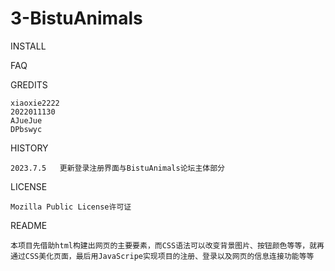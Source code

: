 # 3-BistuAnimals
  INSTALL
    

  FAQ


  GREDITS  

    xiaoxie2222  
    2022011130  
    AJueJue  
    DPbswyc

  HISTORY  
  
    2023.7.5   更新登录注册界面与BistuAnimals论坛主体部分

  LICENSE
  
    Mozilla Public License许可证

  README  
  
    本项目先借助html构建出网页的主要要素，而CSS语法可以改变背景图片、按钮颜色等等，就再通过CSS美化页面，最后用JavaScripe实现项目的注册、登录以及网页的信息连接功能等等
